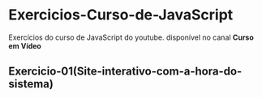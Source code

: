# Exercicios-Curso-de-JavaScript
Exercícios do curso de JavaScript do youtube. disponível no canal **Curso em Vídeo**
## Exercicio-01(Site-interativo-com-a-hora-do-sistema)
